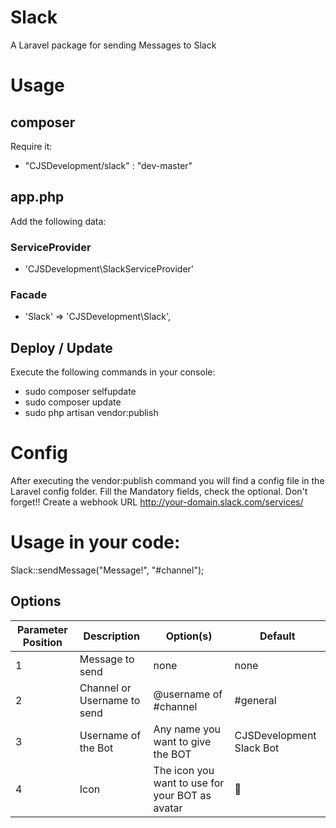 # Slack
A Laravel package for sending Messages to Slack

# Usage
## composer
Require it:

- "CJSDevelopment/slack" : "dev-master"

## app.php
Add the following data:
### ServiceProvider
- 'CJSDevelopment\SlackServiceProvider'

### Facade
- 'Slack' => 'CJSDevelopment\Slack',

## Deploy / Update
Execute the following commands in your console:
- sudo composer selfupdate
- sudo composer update
- sudo php artisan vendor:publish

# Config
After executing the vendor:publish command you will find a config file in the Laravel config folder. Fill the Mandatory fields, check the optional.
Don't forget!! Create a webhook URL http://your-domain.slack.com/services/


# Usage in your code:
Slack::sendMessage("Message!", "#channel");

## Options
| Parameter Position 	| Description                 	| Option(s)                                       	| Default                  	|
|--------------------	|-----------------------------	|-------------------------------------------------	|--------------------------	|
| 1                  	| Message to send             	| none                                            	| none                     	|
| 2                  	| Channel or Username to send 	| @username of #channel                           	| #general                 	|
| 3                  	| Username of the Bot         	| Any name you want to give the BOT               	| CJSDevelopment Slack Bot 	|
| 4                  	| Icon                        	| The icon you want to use for your BOT as avatar 	| :ghost:                  	|
